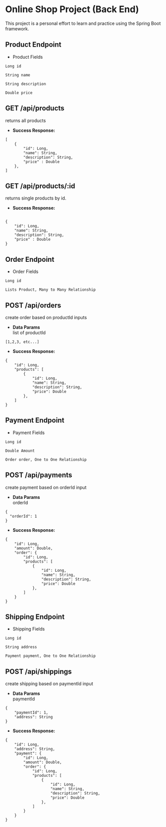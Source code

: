 # Online Shop Project (Back End)

This project is a personal effort to learn and practice using the Spring Boot framework.

## Product Endpoint
- Product Fields
```
Long id

String name

String description

Double price
```

## **GET /api/products**
returns all products
- **Success Response:**
```
[
    {
        "id": Long,
        "name": String,
        "description": String,
        "price" : Double
    },
]
```

## **GET /api/products/:id**
returns single products by id.
- **Success Response:**
```

{
    "id": Long,
    "name": String,
    "description": String,
    "price" : Double
}

```

## Order Endpoint
- Order Fields
```
Long id

Lists Product, Many to Many Relationship
```

## **POST /api/orders**
create order based on productId inputs
- **Data Params**  
  list of productId
```
[1,2,3, etc...]
```
- **Success Response:**
```
{
    "id": Long,
    "products": [
        {
            "id": Long,
            "name": String,
            "description": String,
            "price": Double
        },
    ]
}
```


## Payment Endpoint
- Payment Fields
```
Long id

Double Amount

Order order, One to One Relationship
```

## **POST /api/payments**
create payment based on orderId input
- **Data Params**  
  orderId
```
{
  "orderId": 1
}

```
- **Success Response:**
```
{
    "id": Long,
    "amount": Double,
    "order": {
        "id": Long,
        "products": [
            {
                "id": Long,
                "name": String,
                "description": String,
                "price": Double
            },
        ]
    }
}
```

## Shipping Endpoint
- Shipping Fields
```
Long id

String address

Payment payment, One to One Relationship
```

## **POST /api/shippings**
create shipping based on paymentId input
- **Data Params**  
  paymentId
```
{
    "paymentId": 1,
    "address": String
}

```
- **Success Response:**
```
{
    "id": Long,
    "address": String,
    "payment": {
        "id": Long,
        "amount": Double,
        "order": {
            "id": Long,
            "products": [
                {
                    "id": Long,
                    "name": String,
                    "description": String,
                    "price": Double
                },
            ]
        }
    }
}
```



